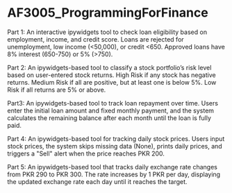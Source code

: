 # AF3005_ProgrammingForFinance

Part 1: An interactive ipywidgets tool to check loan eligibility based on employment, income, and credit score. Loans are rejected for unemployment, low income (<50,000), or credit <650. Approved loans have 8% interest (650-750) or 5% (>750).

Part 2: An ipywidgets-based tool to classify a stock portfolio’s risk level based on user-entered stock returns. High Risk if any stock has negative returns. Medium Risk if all are positive, but at least one is below 5%. Low Risk if all returns are 5% or above.

Part3: An ipywidgets-based tool to track loan repayment over time. Users enter the initial loan amount and fixed monthly payment, and the system calculates the remaining balance after each month until the loan is fully paid.

Part 4: An ipywidgets-based tool for tracking daily stock prices. Users input stock prices, the system skips missing data (None), prints daily prices, and triggers a "Sell" alert when the price reaches PKR 200.

Part 5: An ipywidgets-based tool that tracks daily exchange rate changes from PKR 290 to PKR 300. The rate increases by 1 PKR per day, displaying the updated exchange rate each day until it reaches the target.
